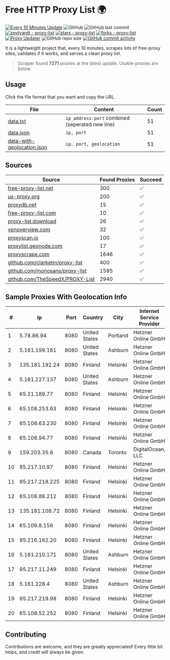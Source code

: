 
# Free HTTP Proxy List 🌍

[![Every 10 Minutes Update](https://github.com/mertguvencli/http-proxy-list/actions/workflows/main.yml/badge.svg?branch=main)](https://github.com/mertguvencli/http-proxy-list/actions/workflows/main.yml)
![GitHub](https://img.shields.io/github/license/mertguvencli/http-proxy-list)
![GitHub last commit](https://img.shields.io/github/last-commit/mertguvencli/http-proxy-list)
[![zevtyardt - proxy-list](https://img.shields.io/static/v1?label=zevtyardt&message=proxy-list&color=blue&logo=github)](https://github.com/zevtyardt/proxy-list "Go to GitHub repo")
[![stars - proxy-list](https://img.shields.io/github/stars/zevtyardt/proxy-list?style=social)](https://github.com/zevtyardt/proxy-list)
[![forks - proxy-list](https://img.shields.io/github/forks/zevtyardt/proxy-list?style=social)](https://github.com/zevtyardt/proxy-list)
[![Proxy Updater](https://github.com/zevtyardt/proxy-list/workflows/Proxy%20Updater/badge.svg)](https://github.com/zevtyardt/proxy-list/actions?query=workflow:"Proxy+Updater")
![GitHub repo size](https://img.shields.io/github/repo-size/zevtyardt/proxy-list)
[![GitHub commit activity](https://img.shields.io/github/commit-activity/m/zevtyardt/proxy-list?logo=commits)](https://github.com/zevtyardt/proxy-list/commits/main)

It is a lightweight project that, every 10 minutes, scrapes lots of free-proxy sites, validates if it works, and serves a clean proxy list.

> Scraper found **7271** proxies at the latest update. Usable proxies are below.

## Usage

Click the file format that you want and copy the URL.

|File|Content|Count|
|----|-------|-----|
|[data.txt](https://raw.githubusercontent.com/mertguvencli/http-proxy-list/main/proxy-list/data.txt)|`ip_address:port` combined (seperated new line)|51|
|[data.json](https://raw.githubusercontent.com/mertguvencli/http-proxy-list/main/proxy-list/data.json)|`ip, port`|51|
|[data-with-geolocation.json](https://raw.githubusercontent.com/mertguvencli/http-proxy-list/main/proxy-list/data-with-geolocation.json)|`ip, port, geolocation`|51|

## Sources

|Source|Found Proxies|Succeed|
|------|-------------|-------|
|[free-proxy-list.net](https://free-proxy-list.net)|300|✅|
|[us-proxy.org](https://www.us-proxy.org)|200|✅|
|[proxydb.net](http://proxydb.net)|15|✅|
|[free-proxy-list.com](https://free-proxy-list.com/?page=&port=&type%5B%5D=http&type%5B%5D=https&up_time=0&search=Search)|10|✅|
|[proxy-list.download](https://www.proxy-list.download/HTTP)|26|✅|
|[vpnoverview.com](https://vpnoverview.com/privacy/anonymous-browsing/free-proxy-servers)|32|✅|
|[proxyscan.io](https://www.proxyscan.io)|100|✅|
|[proxylist.geonode.com](https://proxylist.geonode.com/api/proxy-list?limit=300&page=1&sort_by=lastChecked&sort_type=desc&protocols=http,https)|17|✅|
|[proxyscrape.com](https://api.proxyscrape.com/v2/?request=displayproxies&protocol=http&timeout=10000&country=all&ssl=all&anonymity=all)|1646|✅|
|[github.com/clarketm/proxy-list](https://raw.githubusercontent.com/clarketm/proxy-list/master/proxy-list-raw.txt)|400|✅|
|[github.com/monosans/proxy-list](https://raw.githubusercontent.com/monosans/proxy-list/main/proxies/http.txt)|1585|✅|
|[github.com/TheSpeedX/PROXY-List](https://raw.githubusercontent.com/TheSpeedX/PROXY-List/master/http.txt)|2940|✅|


## Sample Proxies With Geolocation Info

|#|Ip|Port|Country|City|Internet Service Provider|
|-|--|----|-------|----|-------------------------|
|1|5.78.86.94|8080|United States|Portland|Hetzner Online GmbH|
|2|5.161.199.161|8080|United States|Ashburn|Hetzner Online GmbH|
|3|135.181.192.24|8080|Finland|Helsinki|Hetzner Online GmbH|
|4|5.161.227.137|8080|United States|Ashburn|Hetzner Online GmbH|
|5|65.21.189.77|8080|Finland|Helsinki|Hetzner Online GmbH|
|6|65.108.253.63|8080|Finland|Helsinki|Hetzner Online GmbH|
|7|65.108.63.230|8080|Finland|Helsinki|Hetzner Online GmbH|
|8|65.108.94.77|8080|Finland|Helsinki|Hetzner Online GmbH|
|9|159.203.35.6|8080|Canada|Toronto|DigitalOcean, LLC|
|10|95.217.10.97|8080|Finland|Helsinki|Hetzner Online GmbH|
|11|95.217.218.225|8080|Finland|Helsinki|Hetzner Online GmbH|
|12|65.108.88.212|8080|Finland|Helsinki|Hetzner Online GmbH|
|13|135.181.108.72|8080|Finland|Helsinki|Hetzner Online GmbH|
|14|65.109.8.156|8080|Finland|Helsinki|Hetzner Online GmbH|
|15|95.216.162.20|8080|Finland|Helsinki|Hetzner Online GmbH|
|16|5.161.210.171|8080|United States|Ashburn|Hetzner Online GmbH|
|17|95.217.11.249|8080|Finland|Helsinki|Hetzner Online GmbH|
|18|5.161.228.4|8080|United States|Ashburn|Hetzner Online GmbH|
|19|95.217.219.98|8080|Finland|Helsinki|Hetzner Online GmbH|
|20|65.108.52.252|8080|Finland|Helsinki|Hetzner Online GmbH|



## Contributing

Contributions are welcome, and they are greatly appreciated! Every
little bit helps, and credit will always be given.

